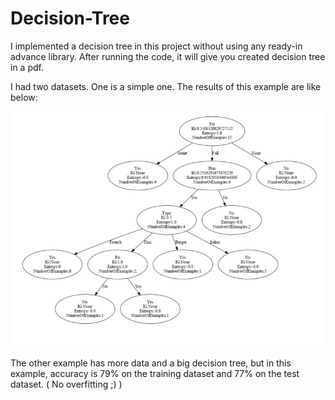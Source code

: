 # Decision-Tree
I implemented a decision tree in this project without using any ready-in advance library. After running the code, it will give you created decision tree in a pdf.

I had two datasets. One is a simple one. The results of this example are like below:

![example](https://github.com/aminh7325/Decision-Tree/blob/main/Files/Example.JPG)

The other example has more data and a big decision tree, but in this example, accuracy is 79% on the training dataset and 77% on the test dataset. ( No overfitting ;) )
